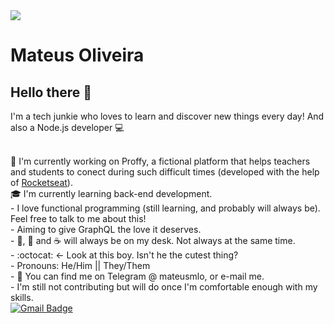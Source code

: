 <!--
**mateusmlo/mateusmlo** is a ✨ _special_ ✨ repository because its `README.md` (this file) appears on your GitHub profile.

Here are some ideas to get you started:

- 🔭 I’m currently working on ...
- 🌱 I’m currently learning ...
- 👯 I’m looking to collaborate on ...
- 🤔 I’m looking for help with ...
- 💬 Ask me about ...
- 📫 How to reach me: ...
- 😄 Pronouns: ...
- ⚡ Fun fact: ...
-->

<img width="auto" src="https://github.com/tgmarinho/tgmarinho/blob/master/banner.png">


# Mateus Oliveira

## Hello there 👋
I'm a tech junkie who loves to learn and discover new things every day!
And also a Node.js developer :computer:


 <br/> :purple_heart: I'm currently working on Proffy, a fictional platform that helps teachers and students to conect during such difficult times (developed with the help of [Rocketseat](https://rocketseat.com.br)).
 <br/> 🎓 I'm currently learning back-end development.
 <br/> - I love functional programming (still learning, and probably will always be). Feel free to talk to me about this!
 <br/> - Aiming to give GraphQL the love it deserves.
 <br/> - :beer:, :tea: and :coffee: will always be on my desk. Not always at the same time.
 <br/> - :octocat: ← Look at this boy. Isn't he the cutest thing?
 <br/> - Pronouns: He/Him || They/Them
 <br/> - :calling: You can find me on Telegram @ mateusmlo, or e-mail me.
 <br/> - I'm still not contributing but will do once I'm comfortable enough with my skills.
 <br/> [![Gmail Badge](https://img.shields.io/badge/-mateus.mlo95@gmail.com-c14438?style=flat-square&logo=Gmail&logoColor=white&link=mailto:mateus.mlo95@gmail.com)](mailto:mateus.mlo95@gmail.com)

